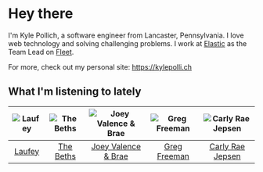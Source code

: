 # Hey there


I'm Kyle Pollich, a software engineer from Lancaster, Pennsylvania. I love web technology and solving challenging problems.
I work at [Elastic](https://www.elastic.co/) as the Team Lead on [Fleet](https://www.elastic.co/guide/en/fleet/current/fleet-overview.html).

For more, check out my personal site: https://kylepolli.ch

## What I'm listening to lately

<!-- begin artists -->
  |![Laufey](https://i.scdn.co/image/ab6761610000f17898c2527b85500f68f53084f2)|![The Beths](https://i.scdn.co/image/ab6761610000f178eb26b0d0de46b77e23675281)|![Joey Valence & Brae](https://i.scdn.co/image/ab6761610000f178a785c8353e5dfb6f47443cc4)|![Greg Freeman](https://i.scdn.co/image/ab6761610000f178e48e098f42d493f87169c599)|![Carly Rae Jepsen](https://i.scdn.co/image/ab6761610000f1788272bf414106646e0e4a89f3)|
  |:---:|:---:|:---:|:---:|:---:|
  |[Laufey](https://open.spotify.com/artist/7gW0r5CkdEUMm42w9XpyZO)|[The Beths](https://open.spotify.com/artist/7DjwIxbe8kpw4pqnzAMoin)|[Joey Valence & Brae](https://open.spotify.com/artist/1q4618qKswelCGLoanFKQh)|[Greg Freeman](https://open.spotify.com/artist/7naOvlP3zuvwVn7hiSeGwJ)|[Carly Rae Jepsen](https://open.spotify.com/artist/6sFIWsNpZYqfjUpaCgueju)|
<!-- end artists -->
